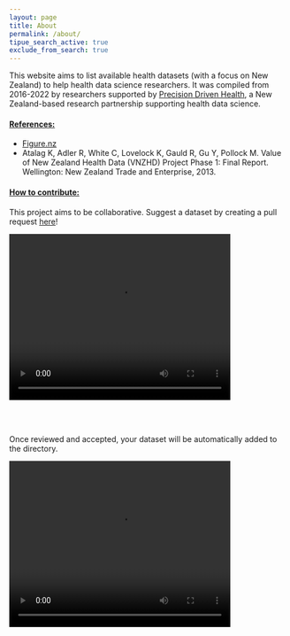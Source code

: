 ```yaml
---
layout: page
title: About
permalink: /about/
tipue_search_active: true
exclude_from_search: true
---
```


<div id="tipue_search_content"></div>

This website aims to list available health datasets (with a focus on New Zealand) to help health data science researchers. It was compiled from 2016-2022 by researchers supported by <a href="https://precisiondrivenhealth.com">Precision Driven Health</a>, a New Zealand-based research partnership supporting health data science.

<h4> <u>References:</u> </h4>

<ul class="post-list">
  <li><a href="http://figure.nz">Figure.nz</a></li>
  <li>Atalag K, Adler R, White C, Lovelock K, Gauld R, Gu Y, Pollock M. Value of New Zealand Health Data (VNZHD) Project Phase 1: Final Report. Wellington: New Zealand Trade and Enterprise, 2013.</li>
</ul>

<h4> <u>How to contribute:</u> </h4>

This project aims to be collaborative. Suggest a dataset by creating a pull request [here](https://github.com/tewhatuora/data-sources-review/tree/gh-pages/_posts)!

<video controls="controls" width="400" height="300" name="Video Name" src="/assets/hinz_create_pull_request.mov"></video>

<br><br>

Once reviewed and accepted, your dataset will be automatically added to the directory.

<video controls="controls" width="400" height="300" name="Video Name" src="/assets/hinz_merge_pull_request.mov"></video>

